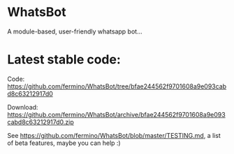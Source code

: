 WhatsBot
========

A module-based, user-friendly whatsapp bot...

Latest stable code: 
===================

Code: <https://github.com/fermino/WhatsBot/tree/bfae244562f9701608a9e093cabd8c63212917d0>

Download: <https://github.com/fermino/WhatsBot/archive/bfae244562f9701608a9e093cabd8c63212917d0.zip>

See <https://github.com/fermino/WhatsBot/blob/master/TESTING.md>, a list of beta features, maybe you can help :)

